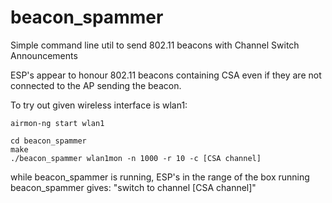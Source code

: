 # beacon_spammer
Simple command line util to send 802.11 beacons with Channel Switch Announcements

ESP's appear to honour 802.11 beacons containing CSA even if they are not connected to the AP sending the beacon.

To try out given wireless interface is wlan1:
```  
airmon-ng start wlan1

cd beacon_spammer
make
./beacon_spammer wlan1mon -n 1000 -r 10 -c [CSA channel]
```  

while beacon_spammer is running, ESP's in the range of the box running beacon_spammer gives: "switch to channel [CSA channel]"
